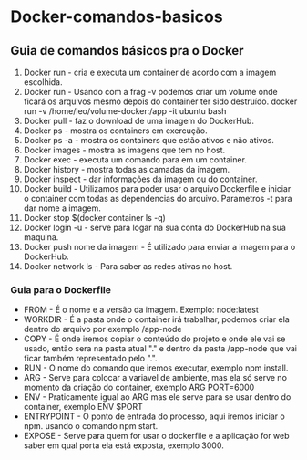 <h1>Docker-comandos-basicos</h1>

<h2>Guia de comandos básicos pra o Docker</h2>

1. Docker run - cria e executa um container de acordo com a imagem escolhida.
2. Docker run - Usando com a frag -v podemos criar um volume onde ficará os arquivos mesmo depois do container ter sido destruído. docker run -v /home/leo/volume-docker:/app -it ubuntu bash 
3. Docker pull - faz o download de uma imagem do DockerHub.
4. Docker ps - mostra os containers em exercução.
5. Docker ps -a - mostra os containers que estão ativos e não ativos.
6. Docker images - mostra as imagens que tem no host.
7. Docker exec - executa um comando para em um container.
8. Docker history - mostra todas as camadas da imagem.
9. Docker inspect - dar informações da imagem ou do container.
10. Docker build - Utilizamos para poder usar o arquivo Dockerfile e iniciar o container com todas as dependencias do arquivo. Parametros -t para dar nome a imagem.
11. Docker stop $(docker container ls -q)
12. Docker login -u - serve para logar na sua conta do DockerHub na sua maquina.
13. Docker push nome da imagem - É utilizado para enviar a imagem para o DockerHub.
14. Docker network ls - Para saber as redes ativas no host.

<h3>Guia para o Dockerfile</h3>

- FROM - É o nome e a versão da imagem. Exemplo: node:latest
- WORKDIR - É a pasta onde o container irá trabalhar, podemos criar ela dentro do arquivo por exemplo /app-node
- COPY - É onde iremos copiar o conteúdo do projeto e onde ele vai se usado, então sera na pasta atual "." e dentro da pasta /app-node que vai ficar também representado pelo ".".
- RUN - O nome do comando que iremos executar, exemplo npm install.
- ARG - Serve para colocar a variavel de ambiente, mas ela só serve no momento da criação do container, exemplo ARG PORT=6000
- ENV - Praticamente igual ao ARG mas ele serve para se usar dentro do container, exemplo ENV $PORT 
- ENTRYPOINT - O ponto de entrada do processo, aqui iremos iniciar o npm. usando o comando npm start. 
- EXPOSE - Serve para quem for usar o dockerfile e a aplicação for web saber em qual porta ela está exposta, exemplo 3000.
